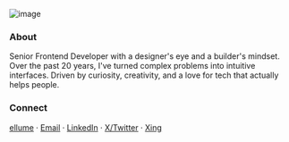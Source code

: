 ![image](https://github.com/user-attachments/assets/766df7a6-24d9-4de1-9d8f-fd40edb04009)

### About

Senior Frontend Developer with a designer's eye and a builder's mindset. Over the past 20 years, I've turned complex problems into intuitive interfaces. Driven by curiosity, creativity, and a love for tech that actually helps people.

### Connect

[ellume](https://www.ellume.studio) · [Email](mailto:hello@ksch.io) · [LinkedIn](https://linkedin.com/in/kevin-scheffelmeier) · [X/Twitter](https://x.com/kschio) · [Xing](https://www.xing.com/profile/Kevin_Scheffelmeier)
